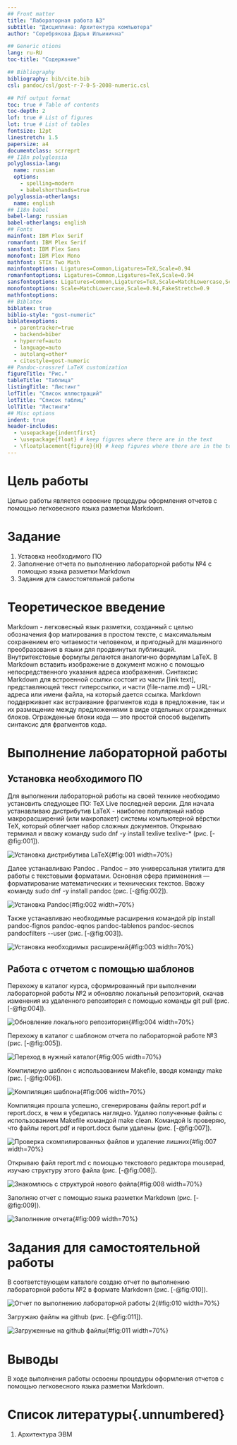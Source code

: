 ```yaml
---
## Front matter
title: "Лабораторная работа №3"
subtitle: "Дисциплина: Архитектура компьютера"
author: "Серебрякова Дарья Ильинична"

## Generic otions
lang: ru-RU
toc-title: "Содержание"

## Bibliography
bibliography: bib/cite.bib
csl: pandoc/csl/gost-r-7-0-5-2008-numeric.csl

## Pdf output format
toc: true # Table of contents
toc-depth: 2
lof: true # List of figures
lot: true # List of tables
fontsize: 12pt
linestretch: 1.5
papersize: a4
documentclass: scrreprt
## I18n polyglossia
polyglossia-lang:
  name: russian
  options:
	- spelling=modern
	- babelshorthands=true
polyglossia-otherlangs:
  name: english
## I18n babel
babel-lang: russian
babel-otherlangs: english
## Fonts
mainfont: IBM Plex Serif
romanfont: IBM Plex Serif
sansfont: IBM Plex Sans
monofont: IBM Plex Mono
mathfont: STIX Two Math
mainfontoptions: Ligatures=Common,Ligatures=TeX,Scale=0.94
romanfontoptions: Ligatures=Common,Ligatures=TeX,Scale=0.94
sansfontoptions: Ligatures=Common,Ligatures=TeX,Scale=MatchLowercase,Scale=0.94
monofontoptions: Scale=MatchLowercase,Scale=0.94,FakeStretch=0.9
mathfontoptions:
## Biblatex
biblatex: true
biblio-style: "gost-numeric"
biblatexoptions:
  - parentracker=true
  - backend=biber
  - hyperref=auto
  - language=auto
  - autolang=other*
  - citestyle=gost-numeric
## Pandoc-crossref LaTeX customization
figureTitle: "Рис."
tableTitle: "Таблица"
listingTitle: "Листинг"
lofTitle: "Список иллюстраций"
lotTitle: "Список таблиц"
lolTitle: "Листинги"
## Misc options
indent: true
header-includes:
  - \usepackage{indentfirst}
  - \usepackage{float} # keep figures where there are in the text
  - \floatplacement{figure}{H} # keep figures where there are in the text
---
```


# Цель работы

Целью работы является освоение процедуры оформления отчетов с помощью легковесного языка разметки Markdown.

# Задание

1. Устаовка необходимого ПО
2. Заполнение отчета по выполнению лабораторной работы №4 c помощью языка разметки Markdown
3. Задания для самостоятельной работы

# Теоретическое введение

Markdown - легковесный язык разметки, созданный с целью обозначения фор матирования в простом тексте, с максимальным сохранением его читаемости человеком, и пригодный для машинного преобразования в языки для продвинутых публикаций. Внутритекстовые формулы делаются аналогично формулам LaTeX. В Markdown вставить изображение в документ можно с помощью непосредственного указания адреса изображения. Синтаксис Markdown для встроенной ссылки состоит из части [link text], представляющей текст гиперссылки, и части (file-name.md) – URL-адреса или имени файла, на который дается ссылка. Markdown поддерживает как встраивание фрагментов кода в предложение, так и их размещение между предложениями в виде отдельных огражденных блоков. Огражденные блоки кода — это простой способ выделить синтаксис для фрагментов кода.

# Выполнение лабораторной работы

## Установка необходимого ПО

Для выполнении лабораторной работы на своей технике необходимо установить следующее ПО: 
TeX Live последней версии. Для начала устанавливаю дистрибутив LaTeX - наиболее популярный набор макрорасширений (или макропакет) системы компьютерной вёрстки TeX, который облегчает набор сложных документов.
Открываю терминал и ввожу команду sudo dnf -y install texlive texlive-\* (рис. [-@fig:001]).

![Установка дистрибутива LaTeX](image/1.jpg){#fig:001 width=70%}

Далее устанавливаю Pandoc . Pandoc –  это универсальная утилита для работы с текстовыми форматами. Основная сфера применения — форматирование математических и технических текстов.
Ввожу команду sudo dnf -y install pandoc (рис. [-@fig:002]).

![Установка Pandoc](image/2.jpg){#fig:002 width=70%}

Также устанавливаю необходимые расширения командой pip install pandoc-fignos pandoc-eqnos pandoc-tablenos pandoc-secnos pandocfilters --user (рис. [-@fig:003]).

![Установка необходимых расширений](image/3.jpg){#fig:003 width=70%}

## Работа с отчетом с помощью шаблонов

Перехожу в каталог курса, сформированный при выполнении лабораторной работы №2 и обновляю локальный репозиторий, скачав изменения из удаленного репозитория с помощью команды git pull (рис. [-@fig:004]).

![Обновление локального репозитория](image/4.jpg){#fig:004 width=70%}

Перехожу в каталог с шаблоном отчета по лабораторной работе №3 (рис. [-@fig:005]).

![Переход в нужный каталог](image/5.jpg){#fig:005 width=70%}

Компилирую шаблон с использованием Makefile, вводя команду make (рис. [-@fig:006]).

![Компиляция шаблона](image/6.jpg){#fig:006 width=70%}

Компиляция прошла успешно, сгенерированы файлы report.pdf и report.docx, в чем я убедилась наглядно. Удаляю полученные файлы с использованием Makefile командой make clean. Командой ls проверяю, что файлы report.pdf и report.docx были удалены (рис. [-@fig:007]).

![Проверка скомпилированных файлов и удаление лишних](image/7.jpg){#fig:007 width=70%}

Открываю файл report.md c помощью текстового редактора mousepad, изучаю структуру этого файла (рис. [-@fig:008]).

![Знакомлюсь с структурой нового файла](image/8.jpg){#fig:008 width=70%}

Заполняю отчет с помощью языка разметки Markdown (рис. [-@fig:009]).

![Заполнение отчета](image/9.jpg){#fig:009 width=70%}

# Задания для самостоятельной работы

В соответствующем каталоге создаю отчет по выполнению лабораторной работы №2 в формате Markdown (рис. [-@fig:010]).

![Отчет по выполнению лабораторной работы 2](image/10.jpg){#fig:010 width=70%}

Загружаю файлы на github (рис. [-@fig:011]).

![Загруженные на github файлы](image/11.jpg){#fig:011 width=70%}

# Выводы

В ходе выполнения работы освоены процедуры оформления отчетов с помощью легковесного языка разметки Markdown.

# Список литературы{.unnumbered}

1. Архитектура ЭВМ
